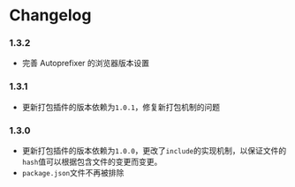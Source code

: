 # Changelog

### 1.3.2

* 完善 Autoprefixer 的浏览器版本设置

### 1.3.1

* 更新打包插件的版本依赖为`1.0.1`，修复新打包机制的问题

### 1.3.0

* 更新打包插件的版本依赖为`1.0.0`，更改了`include`的实现机制，以保证文件的`hash`值可以根据包含文件的变更而变更。
* `package.json`文件不再被排除
